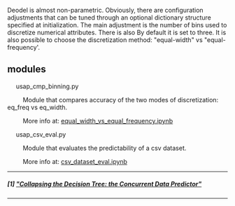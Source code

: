 

Deodel is almost non-parametric. Obviously, there are configuration adjustments that can be tuned through an optional dictionary structure specified at initialization. The main adjustment is the number of bins used to discretize numerical attributes. There is also By default it is set to three. It is also possible to choose the discretization method: "equal-width" vs "equal-frequency'. 

## modules

&nbsp;&nbsp;&nbsp;&nbsp; usap_cmp_binning.py

&nbsp;&nbsp;&nbsp;&nbsp;&nbsp;&nbsp;&nbsp;&nbsp; Module that compares accuracy of the two modes of discretization: eq_freq vs eq_width.

&nbsp;&nbsp;&nbsp;&nbsp;&nbsp;&nbsp;&nbsp;&nbsp; More info at: [equal_width_vs_equal_frequency.ipynb](https://github.com/c4pub/misc/blob/main/notebooks/equal_width_vs_equal_frequency.ipynb)



&nbsp;&nbsp;&nbsp;&nbsp; usap_csv_eval.py

&nbsp;&nbsp;&nbsp;&nbsp;&nbsp;&nbsp;&nbsp;&nbsp; Module that evaluates the predictability of a csv dataset.

&nbsp;&nbsp;&nbsp;&nbsp;&nbsp;&nbsp;&nbsp;&nbsp; More info at: [csv_dataset_eval.ipynb](https://github.com/c4pub/misc/blob/main/notebooks/csv_dataset_eval.ipynb)

---

##### [1] ["Collapsing the Decision Tree: the Concurrent Data Predictor"](https://doi.org/10.13140/RG.2.2.33413.06880)
 
---


